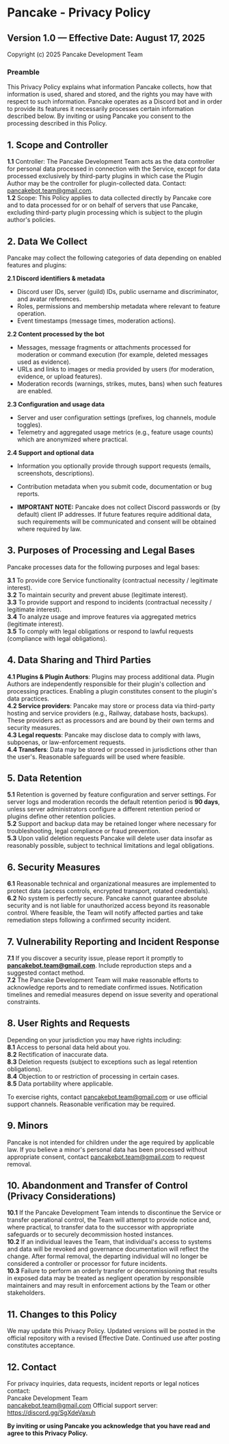 # Pancake - Privacy Policy
## Version 1.0 — Effective Date: August 17, 2025

Copyright (c) 2025 Pancake Development Team

### Preamble
This Privacy Policy explains what information Pancake collects, how that information is used, shared and stored, and the rights you may have with respect to such information. Pancake operates as a Discord bot and in order to provide its features it necessarily processes certain information described below. By inviting or using Pancake you consent to the processing described in this Policy.

## 1. Scope and Controller
**1.1** Controller: The Pancake Development Team acts as the data controller for personal data processed in connection with the Service, except for data processed exclusively by third-party plugins in which case the Plugin Author may be the controller for plugin-collected data. Contact: pancakebot.team@gmail.com.  
**1.2** Scope: This Policy applies to data collected directly by Pancake core and to data processed for or on behalf of servers that use Pancake, excluding third-party plugin processing which is subject to the plugin author's policies.

## 2. Data We Collect
Pancake may collect the following categories of data depending on enabled features and plugins:

**2.1 Discord identifiers & metadata**  
- Discord user IDs, server (guild) IDs, public username and discriminator, and avatar references.  
- Roles, permissions and membership metadata where relevant to feature operation.  
- Event timestamps (message times, moderation actions).

**2.2 Content processed by the bot**  
- Messages, message fragments or attachments processed for moderation or command execution (for example, deleted messages used as evidence).  
- URLs and links to images or media provided by users (for moderation, evidence, or upload features).  
- Moderation records (warnings, strikes, mutes, bans) when such features are enabled.

**2.3 Configuration and usage data**  
- Server and user configuration settings (prefixes, log channels, module toggles).  
- Telemetry and aggregated usage metrics (e.g., feature usage counts) which are anonymized where practical.

**2.4 Support and optional data**  
- Information you optionally provide through support requests (emails, screenshots, descriptions).  
- Contribution metadata when you submit code, documentation or bug reports.

- **IMPORTANT NOTE:** Pancake does not collect Discord passwords or (by default) client IP addresses. If future features require additional data, such requirements will be communicated and consent will be obtained where required by law.

## 3. Purposes of Processing and Legal Bases
Pancake processes data for the following purposes and legal bases:

**3.1** To provide core Service functionality (contractual necessity / legitimate interest).  
**3.2** To maintain security and prevent abuse (legitimate interest).  
**3.3** To provide support and respond to incidents (contractual necessity / legitimate interest).  
**3.4** To analyze usage and improve features via aggregated metrics (legitimate interest).  
**3.5** To comply with legal obligations or respond to lawful requests (compliance with legal obligations).

## 4. Data Sharing and Third Parties
**4.1 Plugins & Plugin Authors**: Plugins may process additional data. Plugin Authors are independently responsible for their plugin's collection and processing practices. Enabling a plugin constitutes consent to the plugin's data practices.  
**4.2 Service providers**: Pancake may store or process data via third-party hosting and service providers (e.g., Railway, database hosts, backups). These providers act as processors and are bound by their own terms and security measures.  
**4.3 Legal requests**: Pancake may disclose data to comply with laws, subpoenas, or law-enforcement requests.  
**4.4 Transfers**: Data may be stored or processed in jurisdictions other than the user's. Reasonable safeguards will be used where feasible.

## 5. Data Retention
**5.1** Retention is governed by feature configuration and server settings. For server logs and moderation records the default retention period is **90 days**, unless server administrators configure a different retention period or plugins define other retention policies.  
**5.2** Support and backup data may be retained longer where necessary for troubleshooting, legal compliance or fraud prevention.  
**5.3** Upon valid deletion requests Pancake will delete user data insofar as reasonably possible, subject to technical limitations and legal obligations.

## 6. Security Measures
**6.1** Reasonable technical and organizational measures are implemented to protect data (access controls, encrypted transport, rotated credentials).  
**6.2** No system is perfectly secure. Pancake cannot guarantee absolute security and is not liable for unauthorized access beyond its reasonable control. Where feasible, the Team will notify affected parties and take remediation steps following a confirmed security incident.

## 7. Vulnerability Reporting and Incident Response
**7.1** If you discover a security issue, please report it promptly to **pancakebot.team@gmail.com**. Include reproduction steps and a suggested contact method.  
**7.2** The Pancake Development Team will make reasonable efforts to acknowledge reports and to remediate confirmed issues. Notification timelines and remedial measures depend on issue severity and operational constraints.

## 8. User Rights and Requests
Depending on your jurisdiction you may have rights including:  
**8.1** Access to personal data held about you.  
**8.2** Rectification of inaccurate data.  
**8.3** Deletion requests (subject to exceptions such as legal retention obligations).  
**8.4** Objection to or restriction of processing in certain cases.  
**8.5** Data portability where applicable.

To exercise rights, contact pancakebot.team@gmail.com or use official support channels. Reasonable verification may be required.

## 9. Minors
Pancake is not intended for children under the age required by applicable law. If you believe a minor's personal data has been processed without appropriate consent, contact pancakebot.team@gmail.com to request removal.

## 10. Abandonment and Transfer of Control (Privacy Considerations)
**10.1** If the Pancake Development Team intends to discontinue the Service or transfer operational control, the Team will attempt to provide notice and, where practical, to transfer data to the successor with appropriate safeguards or to securely decommission hosted instances.  
**10.2** If an individual leaves the Team, that individual's access to systems and data will be revoked and governance documentation will reflect the change. After formal removal, the departing individual will no longer be considered a controller or processor for future incidents.  
**10.3** Failure to perform an orderly transfer or decommissioning that results in exposed data may be treated as negligent operation by responsible maintainers and may result in enforcement actions by the Team or other stakeholders.

## 11. Changes to this Policy
We may update this Privacy Policy. Updated versions will be posted in the official repository with a revised Effective Date. Continued use after posting constitutes acceptance.

## 12. Contact
For privacy inquiries, data requests, incident reports or legal notices contact:  
Pancake Development Team  
pancakebot.team@gmail.com 
Official support server: https://discord.gg/SgXdeVaxuh

**By inviting or using Pancake you acknowledge that you have read and agree to this Privacy Policy.**
